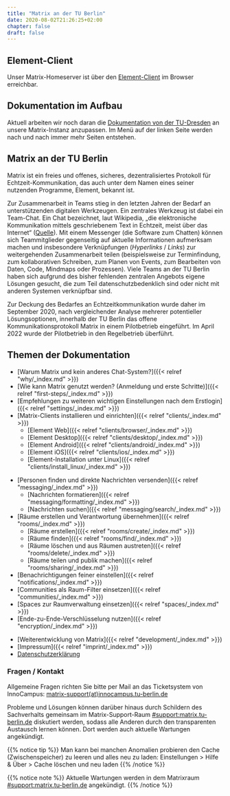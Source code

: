 ```yaml
---
title: "Matrix an der TU Berlin"
date: 2020-08-02T21:26:25+02:00
chapter: false
draft: false
---
```


<!--## Wartungsarbeiten am Montag den 06.11.23 ab 20:30 Uhr

Am Montag den 06.11.23 ab 20:30 Uhr finden Wartungsarbeiten statt - Matrix wird voraussichtlich für einige Stunden nicht erreichbar sein.-->

## Element-Client

Unser Matrix-Homeserver ist über den [Element-Client](https://chat.tu-berlin.de/) im Browser erreichbar.

## Dokumentation im Aufbau
Aktuell arbeiten wir noch daran die [Dokumentation von der TU-Dresden](https://doc.matrix.tu-dresden.de/) an unsere Matrix-Instanz anzupassen. Im Menü auf der linken Seite werden nach und nach immer mehr Seiten entstehen.

## Matrix an der TU Berlin
Matrix ist ein freies und offenes, sicheres, dezentralisiertes Protokoll für Echtzeit-Kommunikation, das auch unter dem Namen eines seiner nutzenden Programme, Element, bekannt ist.

<object data="/images/matrix_interactive.svg" type="image/svg+xml" style="width: 1280px; max-width: 100%"></object>

Zur Zusammenarbeit in Teams stieg in den letzten Jahren der Bedarf an unterstützenden digitalen Werkzeugen. Ein zentrales Werkzeug ist dabei ein Team-Chat. Ein Chat bezeichnet, laut Wikipedia, „die elektronische Kommunikation mittels geschriebenem Text in Echtzeit, meist über das Internet“ ([Quelle](https://de.wikipedia.org/wiki/Chat)). Mit einem Messenger (die Software zum Chatten) können sich Teammitglieder gegenseitig auf aktuelle Informationen aufmerksam machen und insbesondere Verknüpfungen (*Hyperlinks* / *Links*) zur weitergehenden Zusammenarbeit teilen (beispielsweise zur Terminfindung, zum kollaborativen Schreiben, zum Planen von Events, zum Bearbeiten von Daten, Code, Mindmaps oder Prozessen). Viele Teams an der TU Berlin haben sich aufgrund des bisher fehlenden zentralen Angebots eigene Lösungen gesucht, die zum Teil datenschutzbedenklich sind oder nicht mit anderen Systemen verknüpfbar sind.

Zur Deckung des Bedarfes an Echtzeitkommunikation wurde daher im September 2020, nach vergleichender Analyse mehrerer potentieller Lösungsoptionen, innerhalb der TU Berlin das offene Kommunikationsprotokoll Matrix in einem Pilotbetrieb eingeführt. Im April 2022 wurde der Pilotbetrieb in den Regelbetrieb überführt.

<!--
<img id="image-id" style="width: 1280px; max-width: 100%; margin-left:0;">
<script>
var cssSelector = "#image-id";
var imageFolderPath = "/images/statements";
var imageCount = 19;
var displayTime = 30000; //in ms
document.querySelector(cssSelector).src = imageFolderPath+"/"+Math.floor(Math.random() * imageCount)+".jpg";
setInterval(() => {
    document.querySelector(cssSelector).src = imageFolderPath+"/"+Math.floor(Math.random() * imageCount)+".jpg";
}, displayTime);
</script>
-->

## Themen der Dokumentation

* [Warum Matrix und kein anderes Chat-System?]({{< relref "why/_index.md" >}})
* [Wie kann Matrix genutzt werden? (Anmeldung und erste Schritte)]({{< relref "first-steps/_index.md" >}})
* [Empfehlungen zu weiteren wichtigen Einstellungen nach dem Erstlogin]({{< relref "settings/_index.md" >}})
* [Matrix-Clients installieren und einrichten]({{< relref "clients/_index.md" >}})
    * [Element Web]({{< relref "clients/browser/_index.md" >}})
    * [Element Desktop]({{< relref "clients/desktop/_index.md" >}})
    * [Element Android]({{< relref "clients/android/_index.md" >}})
    * [Element iOS]({{< relref "clients/ios/_index.md" >}})
    * [Element-Installation unter Linux]({{< relref "clients/install_linux/_index.md" >}})
<!--
    * [Weitere Clients]({{< relref "clients/more_clients/_index.md" >}})
-->
* [Personen finden und direkte Nachrichten versenden]({{< relref "messaging/_index.md" >}})
    * [Nachrichten formatieren]({{< relref "messaging/formatting/_index.md" >}})
    * [Nachrichten suchen]({{< relref "messaging/search/_index.md" >}})
* [Räume erstellen und Verantwortung übernehmen]({{< relref "rooms/_index.md" >}})
    * [Räume erstellen]({{< relref "rooms/create/_index.md" >}})
    * [Räume finden]({{< relref "rooms/find/_index.md" >}})
    * [Räume löschen und aus Räumen austreten]({{< relref "rooms/delete/_index.md" >}})
    * [Räume teilen und publik machen]({{< relref "rooms/sharing/_index.md" >}})
* [Benachrichtigungen feiner einstellen]({{< relref "notifications/_index.md" >}})
* [Communities als Raum-Filter einsetzen]({{< relref "communities/_index.md" >}})
* [Spaces zur Raumverwaltung einsetzen]({{< relref "spaces/_index.md" >}})
* [Ende-zu-Ende-Verschlüsselung nutzen]({{< relref "encryption/_index.md" >}})
<!--
* [Integrations, Bridges, Bots nutzen (u.a. Jitsi)]({{< relref "integrations/_index.md" >}})
* [Häufige Fragen (FAQ)]({{< relref "faq/_index.md" >}})
-->
* [Weiterentwicklung von Matrix]({{< relref "development/_index.md" >}})
* [Impressum]({{< relref "imprint/_index.md" >}})
* [Datenschutzerklärung](https://matrix.tu-berlin.de/_matrix/consent)

### Fragen / Kontakt

Allgemeine Fragen richten Sie bitte per Mail an das Ticketsystem von InnoCampus:
<a href="mailto:matrix-support@innocampus.tu-berlin.de">matrix-support(at)innocampus.tu-berlin.de</a>

Probleme und Lösungen können darüber hinaus durch Schildern des Sachverhalts gemeinsam im Matrix-Support-Raum [#support:matrix.tu-berlin.de](https://chat.tu-berlin.de/#/room/#support:matrix.tu-berlin.de) diskutiert werden, sodass alle Anderen durch den transparenten Austausch lernen können. Dort werden auch aktuelle Wartungen angekündigt.

{{% notice tip %}}
Man kann bei manchen Anomalien probieren den Cache (Zwischenspeicher) zu leeren und alles neu zu laden: Einstellungen > Hilfe & Über > Cache löschen und neu laden
{{% /notice %}}

{{% notice note %}}
Aktuelle Wartungen werden in dem Matrixraum [#support:matrix.tu-berlin.de](https://chat.tu-berlin.de/#/room/#support:matrix.tu-berlin.de) angekündigt.
{{% /notice %}}
